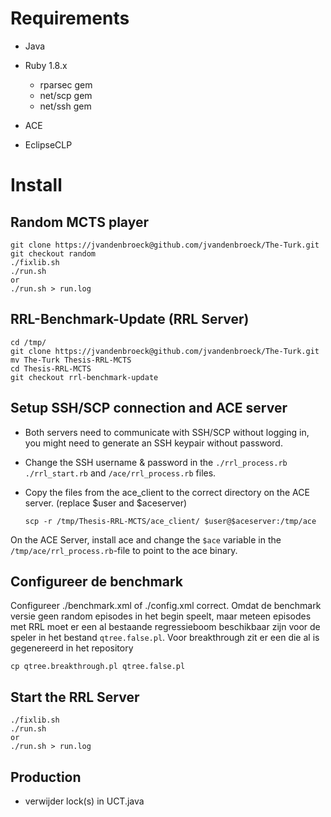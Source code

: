 Requirements
=============

* Java

* Ruby 1.8.x
	* rparsec gem
	* net/scp gem 
	* net/ssh gem

* ACE

* EclipseCLP

Install
========
Random MCTS player
------------------------
	git clone https://jvandenbroeck@github.com/jvandenbroeck/The-Turk.git
	git checkout random
	./fixlib.sh
	./run.sh
	or
	./run.sh > run.log

RRL-Benchmark-Update  (RRL Server)
-----------------------------------
	cd /tmp/
	git clone https://jvandenbroeck@github.com/jvandenbroeck/The-Turk.git
	mv The-Turk Thesis-RRL-MCTS
	cd Thesis-RRL-MCTS	
	git checkout rrl-benchmark-update

Setup SSH/SCP connection and ACE server
-----------------------------------------
* Both servers need to communicate with SSH/SCP without logging in, you might need to generate an SSH keypair without password. 
* Change the SSH username & password in the `./rrl_process.rb` `./rrl_start.rb` and `/ace/rrl_process.rb` files.
* Copy the files from the ace_client to the correct directory on the ACE server. (replace $user and $aceserver)

	`scp -r /tmp/Thesis-RRL-MCTS/ace_client/ $user@$aceserver:/tmp/ace`

On the ACE Server, install ace and change the `$ace` variable in the `/tmp/ace/rrl_process.rb`-file to point to the ace binary. 

Configureer de benchmark
-------------------
Configureer ./benchmark.xml of ./config.xml correct. Omdat de benchmark versie geen random episodes in het begin speelt, maar meteen episodes met RRL moet er een al bestaande regressieboom beschikbaar zijn voor de speler in het bestand `qtree.false.pl`. Voor breakthrough zit er een die al is gegenereerd in het repository

	cp qtree.breakthrough.pl qtree.false.pl

Start the RRL Server
---------------------
	./fixlib.sh
	./run.sh
	or
	./run.sh > run.log

Production
-----------
* verwijder lock(s) in UCT.java
